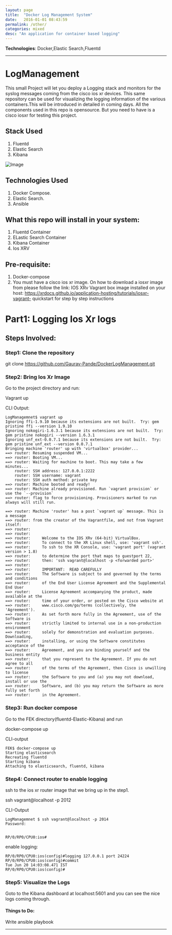 ```yaml
---
layout: page
title:  "Docker Log Management System"
date:   2016-01-01 08:43:59
permalink: /other/
categories: mixed
desc: "An application for container based logging"
---
```


**Technologies**: Docker,Elastic Search,Fluentd


---
# LogManagement

This small Project will let you deploy a Logging stack and monitors for the syslog messages coming from the cisco ios xr devices. This same repository can be used for visualizing the logging information of the various containers.This will be introduced in detailed in coming days.
All the components used in this repo is opensource. But you need to have is a cisco iosxr for testing this project.

## Stack Used

1. Fluentd
2. Elastic Search
3. Kibana


![Image](https://github.com/Gaurav-Pande/DockerLogManagement/blob/master/assets/fluentd.png)


## Technologies Used

1. Docker Compose.
2. Elastic Search.
3. Ansible


## What this repo will install in your system:

1. Fluentd Container
2. ELastic Search Container
3. Kibana Container
4. Ios XRV


## Pre-requisite:

1. Docker-compose
2. You must have a cisco ios xr image. On how to download a iosxr image from please follow the link:
 IOS XRv Vagrant box image installed on your host: https://xrdocs.github.io/application-hosting/tutorials/iosxr-vagrant- quickstart for step by step instructions

# Part1: Logging Ios Xr logs

## Steps Involved:

### Step1: Clone the repository

git clone https://github.com/Gaurav-Pande/DockerLogManagement.git

### Step2: Bring Ios Xr Image

Go to the project directory and run:

Vagrant up


CLI Output:

```
LogManagemnet$ vagrant up
Ignoring ffi-1.9.10 because its extensions are not built.  Try: gem pristine ffi --version 1.9.10
Ignoring nokogiri-1.6.3.1 because its extensions are not built.  Try: gem pristine nokogiri --version 1.6.3.1
Ignoring unf_ext-0.0.7.1 because its extensions are not built.  Try: gem pristine unf_ext --version 0.0.7.1
Bringing machine 'router' up with 'virtualbox' provider...
==> router: Resuming suspended VM...
==> router: Booting VM...
==> router: Waiting for machine to boot. This may take a few minutes...
    router: SSH address: 127.0.0.1:2222
    router: SSH username: vagrant
    router: SSH auth method: private key
==> router: Machine booted and ready!
==> router: Machine already provisioned. Run `vagrant provision` or use the `--provision`
==> router: flag to force provisioning. Provisioners marked to run always will still run.

==> router: Machine 'router' has a post `vagrant up` message. This is a message
==> router: from the creator of the Vagrantfile, and not from Vagrant itself:
==> router: 
==> router: 
==> router:     Welcome to the IOS XRv (64-bit) VirtualBox.
==> router:     To connect to the XR Linux shell, use: 'vagrant ssh'.
==> router:     To ssh to the XR Console, use: 'vagrant port' (vagrant version > 1.8)
==> router:     to determine the port that maps to guestport 22,
==> router:     then: 'ssh vagrant@localhost -p <forwarded port>'
==> router: 
==> router:     IMPORTANT:  READ CAREFULLY
==> router:     The Software is subject to and governed by the terms and conditions
==> router:     of the End User License Agreement and the Supplemental End User
==> router:     License Agreement accompanying the product, made available at the
==> router:     time of your order, or posted on the Cisco website at
==> router:     www.cisco.com/go/terms (collectively, the 'Agreement').
==> router:     As set forth more fully in the Agreement, use of the Software is
==> router:     strictly limited to internal use in a non-production environment
==> router:     solely for demonstration and evaluation purposes. Downloading,
==> router:     installing, or using the Software constitutes acceptance of the
==> router:     Agreement, and you are binding yourself and the business entity
==> router:     that you represent to the Agreement. If you do not agree to all
==> router:     of the terms of the Agreement, then Cisco is unwilling to license
==> router:     the Software to you and (a) you may not download, install or use the
==> router:     Software, and (b) you may return the Software as more fully set forth
==> router:     in the Agreement.
```

### Step3: Run docker compose

Go to the FEK directory(fluentd-Elastic-Kibana) and run

docker-compose up

CLI-output

```
FEK$ docker-compose up
Starting elasticsearch
Recreating fluentd
Starting kibana
Attaching to elasticsearch, fluentd, kibana
```


### Step4: Connect router to enable logging

ssh to the ios xr router image that we bring up in the step1.

ssh vagrant@localhost -p 2012

CLI-Output

```
LogManagemnet $ ssh vagrant@localhost -p 2014
Password: 


RP/0/RP0/CPU0:ios#
```

enable logging:

```
RP/0/RP0/CPU0:ios(config)#logging 127.0.0.1 port 24224
RP/0/RP0/CPU0:ios(config)#commit
Tue Jun 20 14:03:08.471 IST
RP/0/RP0/CPU0:ios(config)#
```

### Step5: Visualize the Logs

Goto to the Kibana dashboard at localhost:5601 and you can see the nice logs coming through.


#### Things to Do:

Write ansible playbook

---

